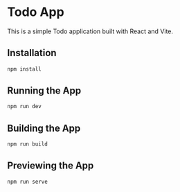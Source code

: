 # Todo App

This is a simple Todo application built with React and Vite.

## Installation

```bash
npm install
```

## Running the App

```bash
npm run dev
```

## Building the App

```bash
npm run build
```

## Previewing the App

```bash
npm run serve
```
